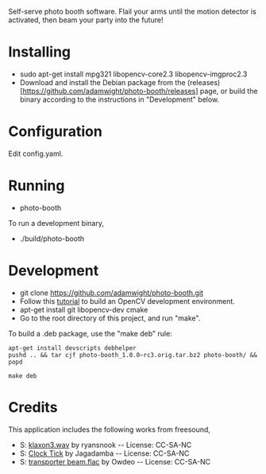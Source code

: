 Self-serve photo booth software.  Flail your arms until the motion
detector is activated, then beam your party into the future!

Installing
==========

* sudo apt-get install mpg321 libopencv-core2.3 libopencv-imgproc2.3
* Download and install the Debian package from the (releases)[https://github.com/adamwight/photo-booth/releases] page, or build the binary according to the instructions in "Development" below.

Configuration
=============

Edit config.yaml.

Running
=======

* photo-booth

To run a development binary,

* ./build/photo-booth

Development
===========

* git clone https://github.com/adamwight/photo-booth.git
* Follow this [tutorial](http://docs.opencv.org/doc/tutorials/introduction/linux_install/linux_install.html#linux-installation) to build an OpenCV development environment.
* apt-get install git libopencv-dev cmake
* Go to the root directory of this project, and run "make".

To build a .deb package, use the "make deb" rule:
```
apt-get install devscripts debhelper
pushd .. && tar cjf photo-booth_1.0.0~rc3.orig.tar.bz2 photo-booth/ && popd

make deb
```

Credits
=======

This application includes the following works from freesound,
* S: [klaxon3.wav](http://www.freesound.org/people/ryansnook/sounds/104291/) by ryansnook -- License: CC-SA-NC
* S: [Clock Tick](http://www.freesound.org/people/Jagadamba/sounds/254316/) by Jagadamba -- License: CC-SA-NC
* S: [transporter beam.flac](http://www.freesound.org/people/Owdeo/sounds/116505/) by Owdeo -- License: CC-SA-NC
